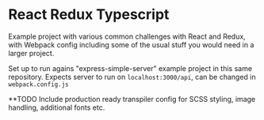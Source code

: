 # React Redux Typescript

Example project with various common challenges with React and Redux,
with Webpack config including some of the usual stuff you would need in a larger 
project. 

Set up to run agains "express-simple-server" example project in this same repository.
Expects server to run on `localhost:3000/api`, can be changed in `webpack.config.js`

**TODO Include production ready transpiler config for SCSS styling, image handling, additional fonts etc. 